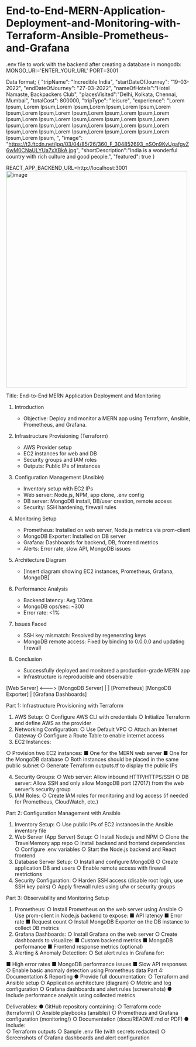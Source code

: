 # End-to-End-MERN-Application-Deployment-and-Monitoring-with-Terraform-Ansible-Prometheus-and-Grafana

.env file to work with the backend after creating a database in mongodb:
MONGO_URI='ENTER_YOUR_URL'
PORT=3001

Data format;
{
    "tripName": "Incredible India",
    "startDateOfJourney": "19-03-2022",
    "endDateOfJourney": "27-03-2022",
    "nameOfHotels":"Hotel Namaste, Backpackers Club",
    "placesVisited":"Delhi, Kolkata, Chennai, Mumbai",
    "totalCost": 800000,
    "tripType": "leisure",
    "experience": "Lorem Ipsum, Lorem Ipsum,Lorem Ipsum,Lorem Ipsum,Lorem Ipsum,Lorem Ipsum,Lorem Ipsum,Lorem Ipsum,Lorem Ipsum,Lorem Ipsum,Lorem Ipsum,Lorem Ipsum,Lorem Ipsum,Lorem Ipsum,Lorem Ipsum,Lorem Ipsum,Lorem Ipsum,Lorem Ipsum,Lorem Ipsum,Lorem Ipsum,Lorem Ipsum,Lorem Ipsum,Lorem Ipsum,Lorem Ipsum,Lorem Ipsum,Lorem Ipsum,Lorem Ipsum, ",
    "image": "https://t3.ftcdn.net/jpg/03/04/85/26/360_F_304852693_nSOn9KvUgafgvZ6wM0CNaULYUa7xXBkA.jpg",
    "shortDescription":"India is a wonderful country with rich culture and good people.",
    "featured": true
}



REACT_APP_BACKEND_URL=http://localhost:3001 
<img width="495" height="592" alt="image" src="https://github.com/user-attachments/assets/2a51e338-09f3-4419-b007-b7087fc63088" />

Title: End-to-End MERN Application Deployment and Monitoring

1. Introduction
   - Objective: Deploy and monitor a MERN app using Terraform, Ansible, Prometheus, and Grafana.

2. Infrastructure Provisioning (Terraform)
   - AWS Provider setup
   - EC2 instances for web and DB
   - Security groups and IAM roles
   - Outputs: Public IPs of instances

3. Configuration Management (Ansible)
   - Inventory setup with EC2 IPs
   - Web server: Node.js, NPM, app clone, .env config
   - DB server: MongoDB install, DB/user creation, remote access
   - Security: SSH hardening, firewall rules

4. Monitoring Setup
   - Prometheus: Installed on web server, Node.js metrics via prom-client
   - MongoDB Exporter: Installed on DB server
   - Grafana: Dashboards for backend, DB, frontend metrics
   - Alerts: Error rate, slow API, MongoDB issues

5. Architecture Diagram
   - [Insert diagram showing EC2 instances, Prometheus, Grafana, MongoDB]

6. Performance Analysis
   - Backend latency: Avg 120ms
   - MongoDB ops/sec: ~300
   - Error rate: <1%

7. Issues Faced
   - SSH key mismatch: Resolved by regenerating keys
   - MongoDB remote access: Fixed by binding to 0.0.0.0 and updating firewall

8. Conclusion
   - Successfully deployed and monitored a production-grade MERN app
   - Infrastructure is reproducible and observable

[Web Server] <---> [MongoDB Server]
     |                   |
[Prometheus]         [MongoDB Exporter]
     |
[Grafana Dashboards]

Part 1: Infrastructure Provisioning with Terraform
1. AWS Setup:
○ Configure AWS CLI with credentials
○ Initialize Terraform and define AWS as the provider
2. Networking Configuration:
○ Use Default VPC
○ Attach an Internet Gateway
○ Configure a Route Table to enable internet access
3. EC2 Instances:

○ Provision two EC2 instances:
■ One for the MERN web server
■ One for the MongoDB database
○ Both instances should be placed in the same public subnet
○ Generate Terraform outputs.tf to display the public IPs

4. Security Groups:
○ Web server: Allow inbound HTTP/HTTPS/SSH
○ DB server: Allow SSH and only allow MongoDB port (27017) from the web
server’s security group  
5. IAM Roles:      ○ Create IAM roles for monitoring and log access (if needed for Prometheus,
CloudWatch, etc.)



Part 2: Configuration Management with Ansible
1. Inventory Setup:
○ Use public IPs of EC2 instances in the Ansible inventory file
2. Web Server (App Server) Setup:
○ Install Node.js and NPM
○ Clone the TravelMemory app repo
○ Install backend and frontend dependencies
○ Configure .env variables
○ Start the Node.js backend and React frontend
3. Database Server Setup:
○ Install and configure MongoDB
○ Create application DB and users
○ Enable remote access with firewall restrictions
4. Security Configuration:
○ Harden SSH access (disable root login, use SSH key pairs)
○ Apply firewall rules using ufw or security groups


Part 3: Observability and Monitoring Setup
1. Prometheus:
○ Install Prometheus on the web server using Ansible
○ Use prom-client in Node.js backend to expose:
■ API latency
■ Error rate
■ Request count
○ Install MongoDB Exporter on the DB instance to collect DB metrics
2. Grafana Dashboards:
○ Install Grafana on the web server
○ Create dashboards to visualize:
■ Custom backend metrics
■ MongoDB performance
■ Frontend response metrics (optional)
3. Alerting & Anomaly Detection:
○ Set alert rules in Grafana for:

■ High error rates
■ MongoDB performance issues
■ Slow API responses
○ Enable basic anomaly detection using Prometheus data
Part 4: Documentation & Reporting
● Provide full documentation:
○ Terraform and Ansible setup
○ Application architecture (diagram)
○ Metric and log configuration
○ Grafana dashboards and alert rules (screenshots)
● Include performance analysis using collected metrics


Deliverables:
● GitHub repository containing:
○ Terraform code (terraform/)
○ Ansible playbooks (ansible/)
○ Prometheus and Grafana configuration (monitoring/)
○ Documentation (docs/README.md or PDF)
● Include:            
○ Terraform outputs
○ Sample .env file (with secrets redacted)
○ Screenshots of Grafana dashboards and alert configuration
